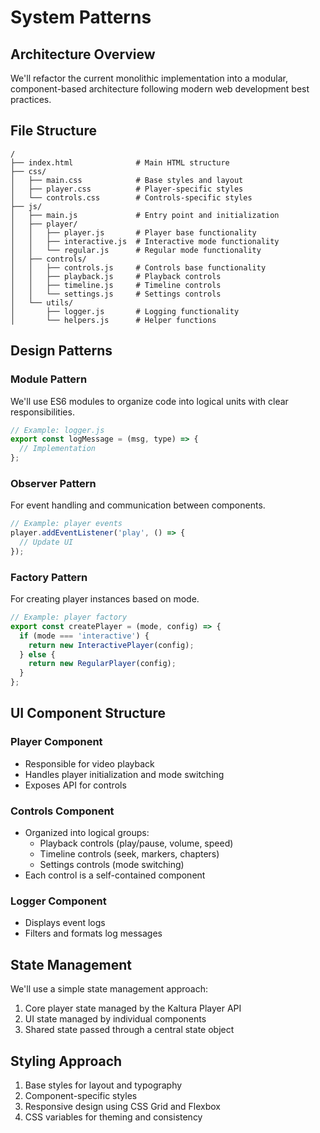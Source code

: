 # System Patterns

## Architecture Overview

We'll refactor the current monolithic implementation into a modular, component-based architecture following modern web development best practices.

## File Structure

```
/
├── index.html              # Main HTML structure
├── css/
│   ├── main.css            # Base styles and layout
│   ├── player.css          # Player-specific styles
│   └── controls.css        # Controls-specific styles
├── js/
│   ├── main.js             # Entry point and initialization
│   ├── player/
│   │   ├── player.js       # Player base functionality
│   │   ├── interactive.js  # Interactive mode functionality
│   │   └── regular.js      # Regular mode functionality
│   ├── controls/
│   │   ├── controls.js     # Controls base functionality
│   │   ├── playback.js     # Playback controls
│   │   ├── timeline.js     # Timeline controls
│   │   └── settings.js     # Settings controls
│   └── utils/
│       ├── logger.js       # Logging functionality
│       └── helpers.js      # Helper functions
```

## Design Patterns

### Module Pattern
We'll use ES6 modules to organize code into logical units with clear responsibilities.

```javascript
// Example: logger.js
export const logMessage = (msg, type) => {
  // Implementation
};
```

### Observer Pattern
For event handling and communication between components.

```javascript
// Example: player events
player.addEventListener('play', () => {
  // Update UI
});
```

### Factory Pattern
For creating player instances based on mode.

```javascript
// Example: player factory
export const createPlayer = (mode, config) => {
  if (mode === 'interactive') {
    return new InteractivePlayer(config);
  } else {
    return new RegularPlayer(config);
  }
};
```

## UI Component Structure

### Player Component
- Responsible for video playback
- Handles player initialization and mode switching
- Exposes API for controls

### Controls Component
- Organized into logical groups:
  - Playback controls (play/pause, volume, speed)
  - Timeline controls (seek, markers, chapters)
  - Settings controls (mode switching)
- Each control is a self-contained component

### Logger Component
- Displays event logs
- Filters and formats log messages

## State Management

We'll use a simple state management approach:

1. Core player state managed by the Kaltura Player API
2. UI state managed by individual components
3. Shared state passed through a central state object

## Styling Approach

1. Base styles for layout and typography
2. Component-specific styles
3. Responsive design using CSS Grid and Flexbox
4. CSS variables for theming and consistency